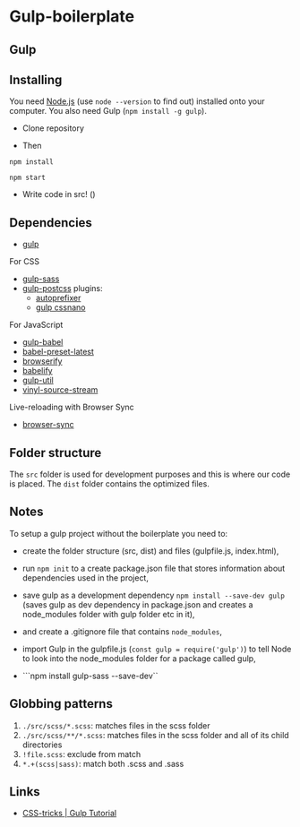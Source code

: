 # Gulp-boilerplate

## Gulp

## Installing
You need [Node.js](https://nodejs.org/) (use `node --version` to find out) installed onto your computer. You also need Gulp (`npm install -g gulp`).

* Clone repository

* Then
```
npm install
```

```
npm start
```

* Write code in src!
()

## Dependencies
* [gulp](https://www.npmjs.com/package/gulp)

For CSS
* [gulp-sass](https://www.npmjs.com/package/gulp-sass)
* [gulp-postcss](https://www.npmjs.com/package/gulp-postcss) plugins:
	- [autoprefixer](https://www.npmjs.com/package/autoprefixer)
	- [gulp cssnano](https://www.npmjs.com/package/gulp-cssnano)

For JavaScript
* [gulp-babel](https://www.npmjs.com/package/gulp-babel)
* [babel-preset-latest](https://www.npmjs.com/package/babel-preset-latest)
* [browserify](https://www.npmjs.com/package/browserify)
* [babelify](https://www.npmjs.com/package/babelify)
* [gulp-util](https://www.npmjs.com/package/gulp-util)
* [vinyl-source-stream](https://www.npmjs.com/package/vinyl-source-stream)

Live-reloading with Browser Sync
* [browser-sync](https://www.npmjs.com/package/browser-sync)

## Folder structure
The `src` folder is used for development purposes and this is where our code is placed. The `dist` folder contains the optimized files.

## Notes
To setup a gulp project without the boilerplate you need to: 
* create the folder structure (src, dist) and files (gulpfile.js, index.html), 
* run `npm init` to a create package.json file that stores information about  dependencies used in the project, 
* save gulp as a development dependency `npm install --save-dev gulp` (saves gulp as dev dependency in package.json and creates a node_modules folder with gulp folder etc in it),
* and create a .gitignore file that contains `node_modules`, 
* import Gulp in the gulpfile.js (`const gulp = require('gulp')`) to tell Node to look into the node_modules folder for a package called gulp, 

* ```npm install gulp-sass --save-dev``

## Globbing patterns 
1. `./src/scss/*.scss`: matches files in the scss folder 
2. `./src/scss/**/*.scss`: matches files in the scss folder and all of its child directories 
3. `!file.scss`: exclude from match
4. `*.+(scss|sass)`: match both .scss and .sass

## Links
* [CSS-tricks | Gulp Tutorial](https://css-tricks.com/gulp-for-beginners/)